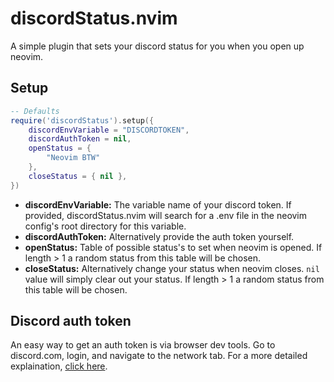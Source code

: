 <h1>discordStatus.nvim</h1>
A simple plugin that sets your discord status for you when you open up neovim.

<br>

<h2>Setup</h2>

```lua
-- Defaults
require('discordStatus').setup({
    discordEnvVariable = "DISCORDTOKEN",
    discordAuthToken = nil,
    openStatus = {
        "Neovim BTW"
    },
    closeStatus = { nil },
})
```
- **discordEnvVariable:** The variable name of your discord token. If provided, discordStatus.nvim will search for a .env file in the neovim config's root directory for this variable.
- **discordAuthToken:** Alternatively provide the auth token yourself.
- **openStatus:** Table of possible status's to set when neovim is opened. If length > 1 a random status from this table will be chosen.
- **closeStatus:** Alternatively change your status when neovim closes. `nil` value will simply clear out your status. If length > 1 a random status from this table will be chosen.

<h2>Discord auth token</h2>

An easy way to get an auth token is via browser dev tools.
Go to discord.com, login, and navigate to the network tab. 
For a more detailed explaination, [click here](https://gist.github.com/MarvNC/e601f3603df22f36ebd3102c501116c6).

